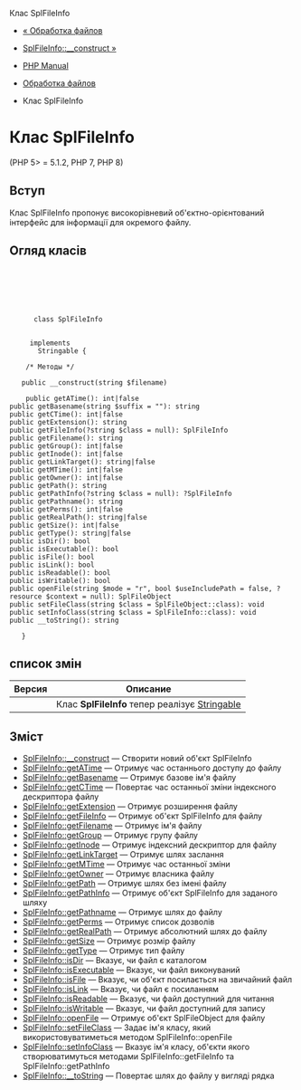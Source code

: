 Клас SplFileInfo

-   [« Обработка файлов](spl.files.html)
    
-   [SplFileInfo::\_\_construct »](splfileinfo.construct.html)
    
-   [PHP Manual](index.html)
    
-   [Обработка файлов](spl.files.html)
    
-   Клас SplFileInfo
    

# Клас SplFileInfo

(PHP 5> = 5.1.2, PHP 7, PHP 8)

## Вступ

Клас SplFileInfo пропонує високорівневий об'єктно-орієнтований інтерфейс для інформації для окремого файлу.

## Огляд класів

```classsynopsis

     
    

    
     
      class SplFileInfo
     

     implements 
       Stringable {

    /* Методы */
    
   public __construct(string $filename)

    public getATime(): int|false
public getBasename(string $suffix = ""): string
public getCTime(): int|false
public getExtension(): string
public getFileInfo(?string $class = null): SplFileInfo
public getFilename(): string
public getGroup(): int|false
public getInode(): int|false
public getLinkTarget(): string|false
public getMTime(): int|false
public getOwner(): int|false
public getPath(): string
public getPathInfo(?string $class = null): ?SplFileInfo
public getPathname(): string
public getPerms(): int|false
public getRealPath(): string|false
public getSize(): int|false
public getType(): string|false
public isDir(): bool
public isExecutable(): bool
public isFile(): bool
public isLink(): bool
public isReadable(): bool
public isWritable(): bool
public openFile(string $mode = "r", bool $useIncludePath = false, ?resource $context = null): SplFileObject
public setFileClass(string $class = SplFileObject::class): void
public setInfoClass(string $class = SplFileInfo::class): void
public __toString(): string

   }
```

## список змін

| Версия | Описание |
| --- | --- |
|  | Клас **SplFileInfo** тепер реалізує [Stringable](class.stringable.html) |

## Зміст

-   [SplFileInfo::\_\_construct](splfileinfo.construct.html) — Створити новий об'єкт SplFileInfo
-   [SplFileInfo::getATime](splfileinfo.getatime.html) — Отримує час останнього доступу до файлу
-   [SplFileInfo::getBasename](splfileinfo.getbasename.html) — Отримує базове ім'я файлу
-   [SplFileInfo::getCTime](splfileinfo.getctime.html) — Повертає час останньої зміни індексного дескриптора файлу
-   [SplFileInfo::getExtension](splfileinfo.getextension.html) — Отримує розширення файлу
-   [SplFileInfo::getFileInfo](splfileinfo.getfileinfo.html) — Отримує об'єкт SplFileInfo для файлу
-   [SplFileInfo::getFilename](splfileinfo.getfilename.html) — Отримує ім'я файлу
-   [SplFileInfo::getGroup](splfileinfo.getgroup.html) — Отримує групу файлу
-   [SplFileInfo::getInode](splfileinfo.getinode.html) — Отримує індексний дескриптор для файлу
-   [SplFileInfo::getLinkTarget](splfileinfo.getlinktarget.html) — Отримує шлях заслання
-   [SplFileInfo::getMTime](splfileinfo.getmtime.html) — Отримує час останньої зміни
-   [SplFileInfo::getOwner](splfileinfo.getowner.html) — Отримує власника файлу
-   [SplFileInfo::getPath](splfileinfo.getpath.html) — Отримує шлях без імені файлу
-   [SplFileInfo::getPathInfo](splfileinfo.getpathinfo.html) — Отримує об'єкт SplFileInfo для заданого шляху
-   [SplFileInfo::getPathname](splfileinfo.getpathname.html) — Отримує шлях до файлу
-   [SplFileInfo::getPerms](splfileinfo.getperms.html) — Отримує список дозволів
-   [SplFileInfo::getRealPath](splfileinfo.getrealpath.html) — Отримує абсолютний шлях до файлу
-   [SplFileInfo::getSize](splfileinfo.getsize.html) — Отримує розмір файлу
-   [SplFileInfo::getType](splfileinfo.gettype.html) — Отримує тип файлу
-   [SplFileInfo::isDir](splfileinfo.isdir.html) — Вказує, чи файл є каталогом
-   [SplFileInfo::isExecutable](splfileinfo.isexecutable.html) — Вказує, чи файл виконуваний
-   [SplFileInfo::isFile](splfileinfo.isfile.html) — Вказує, чи об'єкт посилається на звичайний файл
-   [SplFileInfo::isLink](splfileinfo.islink.html) — Вказує, чи файл є посиланням
-   [SplFileInfo::isReadable](splfileinfo.isreadable.html) — Вказує, чи файл доступний для читання
-   [SplFileInfo::isWritable](splfileinfo.iswritable.html) — Вказує, чи файл доступний для запису
-   [SplFileInfo::openFile](splfileinfo.openfile.html) — Отримує об'єкт SplFileObject для файлу
-   [SplFileInfo::setFileClass](splfileinfo.setfileclass.html) — Задає ім'я класу, який використовуватиметься методом SplFileInfo::openFile
-   [SplFileInfo::setInfoClass](splfileinfo.setinfoclass.html) — Вказує ім'я класу, об'єкти якого створюватимуться методами SplFileInfo::getFileInfo та SplFileInfo::getPathInfo
-   [SplFileInfo::\_\_toString](splfileinfo.tostring.html) — Повертає шлях до файлу у вигляді рядка